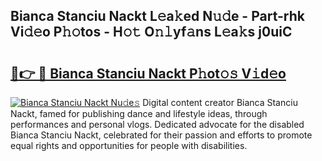 ## Bianca Stanciu Nackt L𝚎a𝚔ed N𝚞𝚍e - Part-rhk Vi𝚍𝚎o P𝚑𝚘tos - H𝚘𝚝 O𝚗𝚕yf𝚊ns L𝚎a𝚔s j0uiC

# <h2><a href="http://kf2o21.oniu.top/?m=Bianca+Stanciu+Nackt">🔗👉 🔴 Bianca Stanciu Nackt P𝚑ot𝚘𝚜 V𝚒d𝚎o</a></h2>

[![Bianca Stanciu Nackt Nu𝚍e𝚜](https://i.imgur.com/0qMVB7G.gif)](http://kf2o21.oniu.top/?m=Bianca+Stanciu+Nackt)
Digital content creator Bianca Stanciu Nackt, famed for publishing dance and lifestyle ideas, through performances and personal vlogs. Dedicated advocate for the disabled Bianca Stanciu Nackt, celebrated for their passion and efforts to promote equal rights and opportunities for people with disabilities.  
